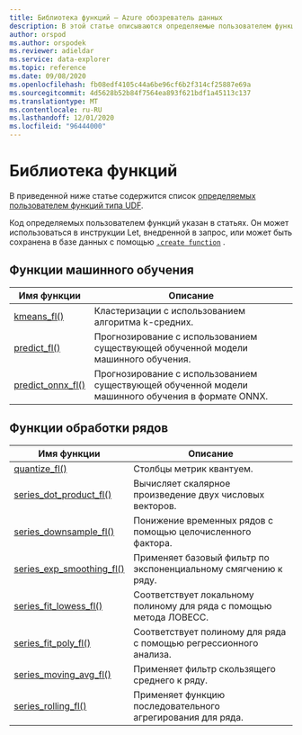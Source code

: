 ```yaml
---
title: Библиотека функций — Azure обозреватель данных
description: В этой статье описываются определяемые пользователем функции, которые расширяют возможности Azure обозреватель данных.
author: orspod
ms.author: orspodek
ms.reviewer: adieldar
ms.service: data-explorer
ms.topic: reference
ms.date: 09/08/2020
ms.openlocfilehash: fb08edf4105c44a6be96cf6b2f314cf25887e69a
ms.sourcegitcommit: 4d5628b52b84f7564ea893f621bdf1a45113c137
ms.translationtype: MT
ms.contentlocale: ru-RU
ms.lasthandoff: 12/01/2020
ms.locfileid: "96444000"
---
```

# <a name="functions-library"></a>Библиотека функций

В приведенной ниже статье содержится список [определяемых пользователем функций типа UDF](../query/functions/user-defined-functions.md).

Код определяемых пользователем функций указан в статьях.  Он может использоваться в инструкции Let, внедренной в запрос, или может быть сохранена в базе данных с помощью [`.create function`](../management/create-function.md) .

## <a name="machine-learning-functions"></a>Функции машинного обучения

|Имя функции     |Описание                                          |
|-------------------------|--------------------------------------------------------|
|[kmeans_fl()](kmeans-fl.md)|Кластеризации с использованием алгоритма k-средних. |
|[predict_fl()](predict-fl.md)|Прогнозирование с использованием существующей обученной модели машинного обучения. |
|[predict_onnx_fl()](predict-onnx-fl.md)| Прогнозирование с использованием существующей обученной модели машинного обучения в формате ONNX. |

## <a name="series-processing-functions"></a>Функции обработки рядов

|Имя функции     |Описание                                          |
|-------------------------|--------------------------------------------------------|
|[quantize_fl()](quantize-fl.md)|Столбцы метрик квантуем. |
|[series_dot_product_fl()](series-dot-product-fl.md)|Вычисляет скалярное произведение двух числовых векторов. |
|[series_downsample_fl()](series-downsample-fl.md)|Понижение временных рядов с помощью целочисленного фактора. |
|[series_exp_smoothing_fl()](series-exp-smoothing-fl.md)|Применяет базовый фильтр по экспоненциальному смягчению к ряду. |
|[series_fit_lowess_fl()](series-fit-lowess-fl.md)|Соответствует локальному полиному для ряда с помощью метода ЛОВЕСС. |
|[series_fit_poly_fl()](series-fit-poly-fl.md)|Соответствует полиному для ряда с помощью регрессионного анализа. |
|[series_moving_avg_fl()](series-moving-avg-fl.md)|Применяет фильтр скользящего среднего к ряду. |
|[series_rolling_fl()](series-rolling-fl.md)|Применяет функцию последовательного агрегирования для ряда. |
